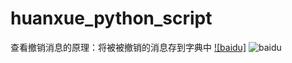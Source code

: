 # huanxue_python_script
查看撤销消息的原理：将被被撤销的消息存到字典中
[![baidu]](http://baidu.com)
![baidu](http://www.baidu.com/img/bdlogo.gif "百度logo")

